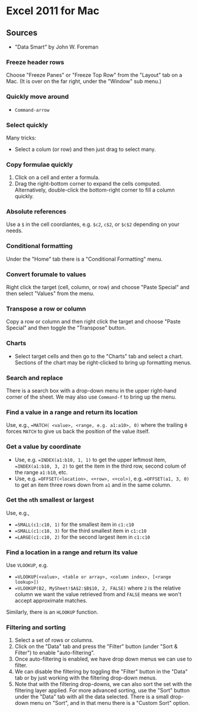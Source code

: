 
# Excel 2011 for Mac

## Sources

* "Data Smart" by John W. Foreman

### Freeze header rows

Choose "Freeze Panes" or "Freeze Top Row" from the "Layout" tab on a Mac. (It is
over on the far right, under the "Window" sub menu.)

### Quickly move around

* `Command-arrow`

### Select quickly

Many tricks:

* Select a colum (or row) and then just drag to select many.

### Copy formulae quickly

1. Click on a cell and enter a formula.
2. Drag the right-bottom corner to expand the cells computed. Alternatively, double-click
the bottom-right corner to fill a column quickly.

### Absolute references

Use a `$` in the cell coordiantes, e.g. `$c2`, `c$2`, or `$c$2` depending on your needs.

### Conditional formatting

Under the "Home" tab there is a "Conditional Formatting" menu.

### Convert forumale to values

Right click the target (cell, column, or row) and choose "Paste Special" and then select
"Values" from the menu.

### Transpose a row or column

Copy a row or column and then right click the target and choose "Paste Special" and then 
toggle the "Transpose" button.

### Charts

* Select target cells and then go to the "Charts" tab and select a chart. Sections of the
chart may be right-clicked to bring up formatting menus.

### Search and replace 

There is a search box with a drop-down menu in the upper right-hand corner of the
sheet. We may also use `Command-f` to bring up the menu.

### Find a value in a range and return its location

Use, e.g., `=MATCH( <value>, <range, e.g. a1:a10>, 0)` where the trailing `0` forces
`MATCH` to give us back the position of the value itself.

### Get a value by coordinate

* Use, e.g. `=INDEX(a1:b10, 1, 1)` to get the upper leftmost item, `=INDEX(a1:b10, 3, 2)`
to get the item in the third row, second colum of the range `a1:b10`, etc.
* Use, e.g. `=OFFSET(<location>, <+row>, <+col>)`, e.g. `=OFFSET(a1, 3, 0)` to get an
item three rows down from `a1` and in the same column.

### Get the `n`th smallest or largest

Use, e.g.,

* `=SMALL(c1:c10, 1)` for the smallest item in `c1:c10`
* `=SMALL(c1:c10, 3)` for the third smallest item in `c1:c10`
* `=LARGE(c1:c10, 2)` for the second largest item in `c1:c10`

### Find a location in a range and return its value

Use `VLOOKUP`, e.g.

* `=VLOOKUP(<value>, <table or array>, <column index>, [<range lookup>])`
* `=VLOOKUP(B2, MySheet!$A$2:$B$10, 2, FALSE)` where `2` is the relative column we
want the value retrieved from and `FALSE` means we won't accept approximate matches.

Similarly, there is an `HLOOKUP` function.

### Filtering and sorting

1. Select a set of rows or columns.
2. Click on the "Data" tab and press the "Filter" button (under "Sort & Filter") to 
enable "auto-filtering".
3. Once auto-filtering is enabled, we have drop down menus we can use to filter.
4. We can disable the filtering by toggling the "Filter" button in the "Data" tab
or by just working with the filtering drop-down menus.
5. Note that with the filtering drop-downs, we can also sort the set with the
filtering layer applied. For more advanced sorting, use the "Sort" button under
the "Data" tab with all the data selected. There is a small drop-down menu on "Sort",
and in that menu there is a "Custom Sort" option.
